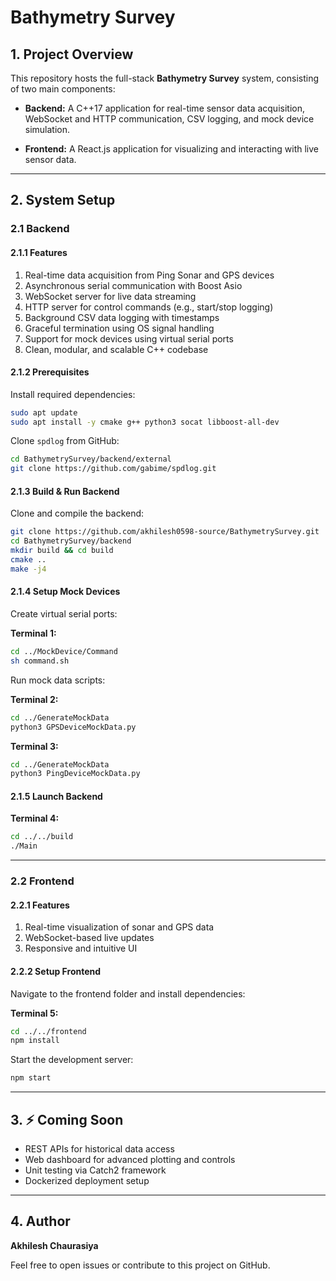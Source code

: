 # Bathymetry Survey

## 1. Project Overview

This repository hosts the full-stack **Bathymetry Survey** system, consisting of two main components:

* **Backend:**
  A C++17 application for real-time sensor data acquisition, WebSocket and HTTP communication, CSV logging, and mock device simulation.

* **Frontend:**
  A React.js application for visualizing and interacting with live sensor data.

---

## 2. System Setup

### 2.1 Backend

#### 2.1.1 Features

1. Real-time data acquisition from Ping Sonar and GPS devices
2. Asynchronous serial communication with Boost Asio
3. WebSocket server for live data streaming
4. HTTP server for control commands (e.g., start/stop logging)
5. Background CSV data logging with timestamps
6. Graceful termination using OS signal handling
7. Support for mock devices using virtual serial ports
8. Clean, modular, and scalable C++ codebase

#### 2.1.2 Prerequisites

Install required dependencies:

```bash
sudo apt update
sudo apt install -y cmake g++ python3 socat libboost-all-dev
```

Clone `spdlog` from GitHub:

```bash
cd BathymetrySurvey/backend/external
git clone https://github.com/gabime/spdlog.git
```

#### 2.1.3 Build & Run Backend

Clone and compile the backend:

```bash
git clone https://github.com/akhilesh0598-source/BathymetrySurvey.git
cd BathymetrySurvey/backend
mkdir build && cd build
cmake ..
make -j4
```

#### 2.1.4 Setup Mock Devices

Create virtual serial ports:

**Terminal 1:**

```bash
cd ../MockDevice/Command
sh command.sh
```

Run mock data scripts:

**Terminal 2:**

```bash
cd ../GenerateMockData
python3 GPSDeviceMockData.py
```

**Terminal 3:**

```bash
cd ../GenerateMockData
python3 PingDeviceMockData.py
```

#### 2.1.5 Launch Backend

**Terminal 4:**

```bash
cd ../../build
./Main
```

---

### 2.2 Frontend

#### 2.2.1 Features

1. Real-time visualization of sonar and GPS data
2. WebSocket-based live updates
3. Responsive and intuitive UI

#### 2.2.2 Setup Frontend

Navigate to the frontend folder and install dependencies:

**Terminal 5:**

```bash
cd ../../frontend
npm install
```

Start the development server:

```bash
npm start
```

---

## 3. ⚡ Coming Soon

* REST APIs for historical data access
* Web dashboard for advanced plotting and controls
* Unit testing via Catch2 framework
* Dockerized deployment setup

---

## 4. Author

**Akhilesh Chaurasiya**

Feel free to open issues or contribute to this project on GitHub.
